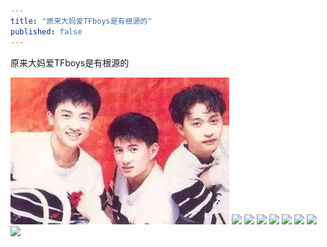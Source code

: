 ```yaml
---
title: "原来大妈爱TFboys是有根源的"
published: false
---
```

原来大妈爱TFboys是有根源的

![](./1.jpg)
![](./2.jpg)
![](./3.jpg)
![](./4.jpg)
![](./5.jpg)
![](./6.jpg)
![](./7.jpg)
![](./8.jpg)
![](./9.jpg)
